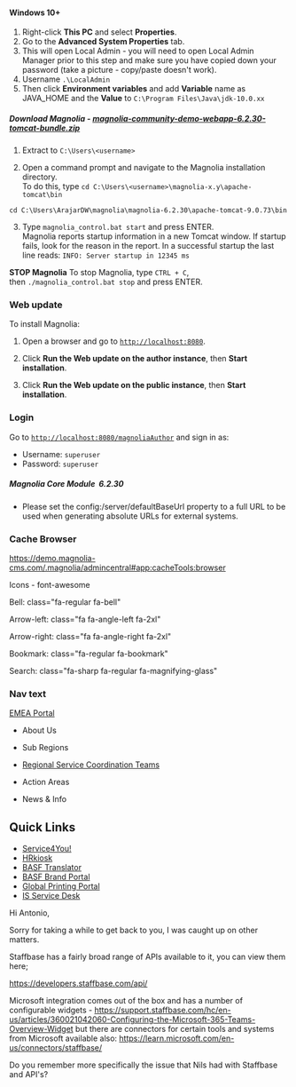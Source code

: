 #### Windows 10+

1.  Right-click **This PC** and select **Properties**. 
2.  Go to the **Advanced System Properties** tab.  
4. This will open Local Admin - you will need to open Local Admin Manager prior to this step and make sure you have copied down your password (take a picture - copy/paste doesn't work). 
5. Username  `.\LocalAdmin`
6. Then click **Environment variables** and add **Variable** name as JAVA_HOME and the **Value** to `C:\Program Files\Java\jdk-10.0.xx`


#####  Download Magnolia - [magnolia-community-demo-webapp-6.2.30-tomcat-bundle.zip](https://nexus.magnolia-cms.com/service/local/repositories/magnolia.public.releases/content/info/magnolia/bundle/magnolia-community-demo-webapp/6.2.30/magnolia-community-demo-webapp-6.2.30-tomcat-bundle.zip)


1.  Extract to `C:\Users\<username>`

2.  Open a command prompt and navigate to the Magnolia installation directory.  
    To do this, type `cd C:\Users\<username>\magnolia-x.y\apache-tomcat\bin`

`cd C:\Users\ArajarDW\magnolia\magnolia-6.2.30\apache-tomcat-9.0.73\bin`
   
3.  Type `magnolia_control.bat start` and press ENTER.  
    Magnolia reports startup information in a new Tomcat window. If startup fails, look for the reason in the report. In a successful startup the last line reads: `INFO: Server startup in 12345 ms`

**STOP Magnolia** 
To stop Magnolia, type `CTRL + C`, then `./magnolia_control.bat stop` and press ENTER.


### Web update

To install Magnolia:

1.  Open a browser and go to [`http://localhost:8080`](http://localhost:8080/).
    
2.  Click **Run the Web update on the author instance**, then **Start installation**.
    
3.  Click **Run the Web update on the public instance**, then **Start installation**.


### Login

Go to [`http://localhost:8080/magnoliaAuthor`](http://localhost:8080/magnoliaAuthor) and sign in as:

-   Username: `superuser`  
-   Password: `superuser`


##### **Magnolia Core Module**  6.2.30
-   Please set the config:/server/defaultBaseUrl property to a full URL to be used when generating absolute URLs for external systems.

### Cache Browser

https://demo.magnolia-cms.com/.magnolia/admincentral#app:cacheTools:browser

Icons - font-awesome

Bell: class="fa-regular fa-bell"

Arrow-left: class="fa fa-angle-left fa-2xl"

Arrow-right: class="fa fa-angle-right fa-2xl"

Bookmark: class="fa-regular fa-bookmark"

Search: class="fa-sharp fa-regular fa-magnifying-glass"



### Nav text


[EMEA Portal](https://akemea.intranet.basf.com/)
    
-   About Us
    
-   Sub Regions
    
-   [Regional Service Coordination Teams](https://emea.basf.net/portal/load/fid1182423/EMEACoordinationTeams.pdf)
    
-   Action Areas
    
-   News & Info


## Quick Links

-   [](https://service4you.intranet.basf.com/)[Service4You!](https://service4you.intranet.basf.com/)
-   [](https://kiosk.basf.net/)[HRkiosk](https://kiosk.basf.net/)
-   [](https://translator.basf.com/translate)[BASF Translator](https://translator.basf.com/translate)
-   [](https://brandportal.basf.com/global/de.html)[BASF Brand Portal](https://brandportal.basf.com/global/de.html)
-   [](https://service4you.intranet.basf.com/esc?id=basf_printing_portal)[Global Printing Portal](https://service4you.intranet.basf.com/esc?id=basf_printing_portal)
-   [](https://akemea.intranet.basf.com/)[IS Service Desk](https://akemea.intranet.basf.com/)


Hi Antonio, 

Sorry for taking a while to get back to you, I was caught up on other matters.

Staffbase has a fairly broad range of APIs available to it, you can view them here; 

https://developers.staffbase.com/api/

Microsoft integration comes out of the box and has a number of configurable widgets - https://support.staffbase.com/hc/en-us/articles/360021042060-Configuring-the-Microsoft-365-Teams-Overview-Widget
but there are connectors for certain tools and systems from Microsoft available also: https://learn.microsoft.com/en-us/connectors/staffbase/

Do you remember more specifically the issue that Nils had with Staffbase and API's?